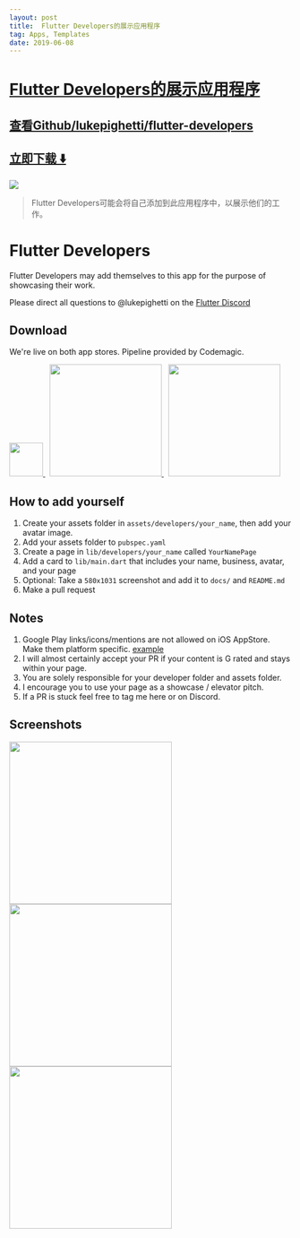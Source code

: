 ```yaml
---
layout: post
title:  Flutter Developers的展示应用程序
tag: Apps, Templates
date: 2019-06-08
---
```


# [Flutter Developers的展示应用程序 ](http://github.com/lukepighetti/flutter-developers) 



## [查看Github/lukepighetti/flutter-developers](http://github.com/lukepighetti/flutter-developers)
## [立即下载 ️⬇️ ](https://codeload.github.com/lukepighetti/flutter-developers/zip/master) 


 
![](https://flutterawesome.com/content/images/2018/12/234324.jpg)
 
>
> Flutter Developers可能会将自己添加到此应用程序中，以展示他们的工作。
>

 
# Flutter Developers

Flutter Developers may add themselves to this app for the purpose of showcasing their work.

Please direct all questions to @lukepighetti on the [Flutter Discord](https://discord.gg/bdseQm2)

## Download

We're live on both app stores. Pipeline provided by Codemagic.

<div align="left">
    <a href="https://itunes.apple.com/us/app/flutter-developers/id1446351924">
      <img src="/docs/app-store-badge.png" height="60px"/>
    </a>
    &nbsp;
    <a href="https://play.google.com/store/apps/details?id=com.fluttercommunity.developers">
      <img src="/docs/google-play-badge.png" width="200px"/>
    </a>
    &nbsp;
    <a href="https://codemagic.io">
      <img src="/docs/codemagic.png" width="200px"/>
    </a>
</div>

## How to add yourself

1. Create your assets folder in `assets/developers/your_name`, then add your avatar image.
2. Add your assets folder to `pubspec.yaml`
3. Create a page in `lib/developers/your_name` called `YourNamePage`
4. Add a card to `lib/main.dart` that includes your name, business, avatar, and your page
5. Optional: Take a `580x1031` screenshot and add it to `docs/` and `README.md`
6. Make a pull request

## Notes

1. Google Play links/icons/mentions are not allowed on iOS AppStore. Make them platform specific. [example](https://github.com/lukepighetti/flutter-developers/blob/master/lib/developers/groovin_chip/groovin_chip.dart#L89-L119)
2. I will almost certainly accept your PR if your content is G rated and stays within your page.
3. You are solely responsible for your developer folder and assets folder.
4. I encourage you to use your page as a showcase / elevator pitch.
5. If a PR is stuck feel free to tag me here or on Discord.

## Screenshots

<div align="left">
    <img src="https://raw.githubusercontent.com/lukepighetti/flutter-developers/master/docs/homepage.jpg" width="290px"/> 
    <img src="https://raw.githubusercontent.com/lukepighetti/flutter-developers/master/docs/luke_pighetti.gif" width="290px"/>
    <img src="https://raw.githubusercontent.com/lukepighetti/flutter-developers/master/docs/devpage2.jpg" width="290px"/>
</div>

